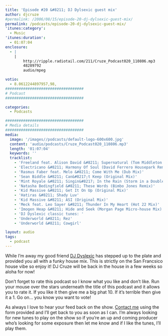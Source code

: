 ```yaml
---
title: 'Episode #20 &#8211; DJ Dylsexic guest mix'
author: djcruze
#permalink: /2006/08/15/episode-20-dj-dylsexic-guest-mix/
permalink: /podcasts/episode-20-dj-dylsexic-guest-mix/
'itunes:category':
  - Music
'itunes:duration':
  - 01:07:04
enclosure:
  - |
    |
        http://ripple.radiotail.com/211/Cruze_Podcast020_110806.mp3
        48289792
        audio/mpeg

votio:
  - 8.0612244897957,98,
###################################
# Podcast
###################################

categories:
  - Podcasts

###################################
# Media details
###################################
media:
  image: '/images//podcasts/default-logo-600x600.jpg'
  content: 'audio/podcasts/Cruze_Podcast020_110806.mp3'
  length: '01:07:04'
  keywords: ''
  tracklist:
    - 'Freeland feat. Alison David &#8211; Supernatural (Tom Middleton Cosmos Mix)'
    - 'Electricano &#8211; Harmony Of Soul (David Ferrero Housepark Remix)'
    - 'Rasmus Faber feat. Melo &#8211; Come With Me (Dub Mix)'
    - 'Sean Biddle &#8211; Can&#8217;t Keep (Original Mix)'
    - 'Mint Royale &#8211; Singin&#8217; In the Rain (Storm in a Double DD Cup Mix)'
    - 'Natasha Bedingfield &#8211; These Words (Bimbo Jones Remix)'
    - 'Kid Massive &#8211; Get It On Up (Original Mix)'
    - 'Hatiras &#8211; Shady Luv'
    - 'Kid Massive &#8211; ASI (Original Mix)'
    - 'Meck feat. Leo Sayer &#8211; Thunder In My Heart (Hot 22 Mix)'
    - 'Imogen Heap &#8211; Hide and Seek (Morgan Page Micro-house Mix) '
    - 'DJ Dyslexic classic tunes: '
    - 'Underworld &#8211; Rez'
    - 'Underworld &#8211; Cowgirl'

layout: audio
tags:
  - podcast
---
```


While I&#8217;m away my good friend [DJ Dyslexic][1] has stepped up to the plate and provided you all with a funky house mix. This is strictly on the San Francsico house vibe so enjoy it! DJ Cruze will be back in the house in a few weeks so aloha for now!

Don&#8217;t forget to rate this podcast so I know what you like and don&#8217;t like. Run your mouse over the stars underneath the title of this podcast and it allows you to rate it. If you like it then give me a big phat 10. If it&#8217;s terrible then give it a 1. Go on&#8230; you know you want to vote!

As always I love to hear your feed back on the show. [Contact me][2] using the form provided and I&#8217;ll get back to you as soon as I can. I&#8217;m always looking for new tunes to play on the show so if you&#8217;re an up and coming producer who&#8217;s looking for some exposure then let me know and if I like the tunes, I&#8217;ll play them.

[1]: http://www.djdyslexic.com/
[2]: /contact
